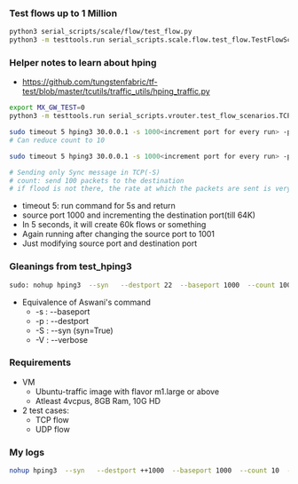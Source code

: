 ### Test flows up to 1 Million

```sh
python3 serial_scripts/scale/flow/test_flow.py
python3 -m testtools.run serial_scripts.scale.flow.test_flow.TestFlowScale.test_flow_scale
```

### Helper notes to learn about hping

* https://github.com/tungstenfabric/tf-test/blob/master/tcutils/traffic_utils/hping_traffic.py

```sh
export MX_GW_TEST=0
python3 -m testtools.run serial_scripts.vrouter.test_flow_scenarios.TCPFlowEvictionTests.test_hping3_tcp_traffic_for_eviction
```

```sh
sudo timeout 5 hping3 30.0.0.1 -s 1000<increment port for every run> -p ++1000 --udp --count 100 -V
# Can reduce count to 10

sudo timeout 5 hping3 30.0.0.1 -s 1000<increment port for every run> -p ++2000 -S --count 10 -V --flood

# Sending only Sync message in TCP(-S)
# count: send 100 packets to the destination
# if flood is not there, the rate at which the packets are sent is very slow
```
* timeout 5: run command for 5s and return
* source port 1000 and incrementing the destination port(till 64K)
* In 5 seconds, it will create 60k flows or something
* Again running after changing the source port to 1001
* Just modifying source port and destination port

### Gleanings from test_hping3

```sh
sudo: nohup hping3  --syn   --destport 22  --baseport 1000  --count 1000  --interval u10000  1.84.150.68 1>/tmp/hping_ctest-random-65645227.log 2>/tmp/hping_ctest-random-65645227.result &  echo $! > /tmp/hping_ctest-random-65645227.pid
```
* Equivalence of Aswani's command
  * -s : --baseport
  * -p : --destport
  * -S : --syn (syn=True)
  * -V : --verbose

### Requirements

* VM
  * Ubuntu-traffic image with flavor m1.large or above
  * Atleast 4vcpus, 8GB Ram, 10G HD
* 2 test cases:
  * TCP flow
  * UDP flow

### My logs

```sh
nohup hping3  --syn   --destport ++1000  --baseport 1000  --count 10  --flood   122.222.216.68 1>/tmp/hping_ctest-random-13845363.log 2>/tmp/hping_ctest-random-13845363.result &  echo $! > /tmp/hping_ctest-random-13845363.pid
```